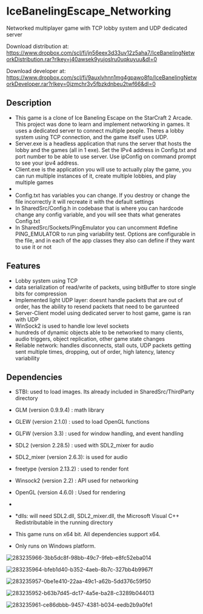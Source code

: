 # IceBanelingEscape_Networking
Networked multiplayer game with TCP lobby system and UDP dedicated server

Download distribution at: https://www.dropbox.com/scl/fi/jn56eex3d33uv12z5aha7/IceBanelingNetworkDistribution.rar?rlkey=j40awsek9yujoslru0uqkuyuu&dl=0

Download developer at: https://www.dropbox.com/scl/fi/9auxlvhnn1mg4gpawo8fp/IceBanelingNetworkDeveloper.rar?rlkey=0jzmchr3v5fbzkdnbeu2twf66&dl=0

## Description
- This game is a clone of Ice Baneling Escape on the StarCraft 2 Arcade. This project was done to learn and implement networking in games. It uses a dedicated server to connect multiple people. Theres a lobby system using TCP connection, and the game itself uses UDP.
-  Server.exe is a headless application that runs the server that hosts the lobby and the games (all in 1 exe). Set the IPv4 address in Config.txt and port number to be able to use server. Use ipConfig on command prompt to see your ipv4 address.
- Client.exe is the application you will use to actually play the game, you can run multiple instances of it, create multiple lobbies, and play multiple games
-
- Config.txt has variables you can change. If you destroy or change the file incorrectly it will recreate it with the default settings
- In SharedSrc/Config.h in codebase that is where you can hardcode change any config variable, and you will see thats what generates Config.txt
- In SharedSrc/Sockets/PingEmulator you can uncomment #define PING_EMULATOR to run ping variability test. Options are configurable in the file, and in each of the app classes they also can define if they want to use it or not

## Features
- Lobby system using TCP
- data serialization of read/write of packets, using bitBuffer to store single bits for compression
- Implemented light UDP layer: doesnt handle packets that are out of order, has the ability to resend packets that need to be garunteed
- Server-Client model using dedicated server to host game, game is ran with UDP
- WinSock2 is used to handle low level sockets
- hundreds of dynamic objects able to be networked to many clients, audio triggers, object replication, other game state changes
- Reliable network: handles disconnects, stall outs, UDP packets getting sent multiple times, dropping, out of order, high latency, latency variability

## Dependencies
- STBI: used to load images. Its already included in SharedSrc/ThirdParty directory
- GLM (version 0.9.9.4)     : math library
- GLEW (version 2.1.0)      : used to load OpenGL functions
- GLFW (version 3.3)        : used for window handling, and event handling
- SDL2 (version 2.28.5)     : used with SDL2_mixer for audio
- SDL2_mixer (version 2.6.3): is used for audio
- freetype (version 2.13.2) : used to render font
- Winsock2 (version 2.2)    : API used for networking
- OpenGL (version 4.6.0)    : Used for rendering
- 
- *dlls: will need SDL2.dll, SDL2_mixer.dll, the Microsoft Visual C++ Redistributable in the running directory

- This game runs on x64 bit. All dependencies support x64.
- Only runs on Windows platform.

![283235966-3bb5dc8f-98bb-49c7-9feb-e8fc52eba014](https://github.com/GiboDidact/IceBanelingEscape_Networking/assets/33635742/6ef7f4d4-571b-4c47-a1ef-5ade85d8d6e0)

![283235964-bfeb1d40-b352-4aeb-8b7c-327bb4b9967f](https://github.com/GiboDidact/IceBanelingEscape_Networking/assets/33635742/b33f0602-77f5-492b-8f6d-9dcf8b3a6a9e)

![283235957-0be1e410-22aa-49c1-a62b-5dd376c59f50](https://github.com/GiboDidact/IceBanelingEscape_Networking/assets/33635742/a1e1abee-83a6-4714-9b9c-4cacedf55d25)

![283235952-b63b7d45-dc17-4a5e-ba28-c3289b044013](https://github.com/GiboDidact/IceBanelingEscape_Networking/assets/33635742/df366b86-8e93-4d3c-9404-0f1187f10f28)

![283235961-ce86dbbb-9457-4381-b034-eedb2b9a0fe1](https://github.com/GiboDidact/IceBanelingEscape_Networking/assets/33635742/3c5d5b43-8a33-4cc5-a2b5-93177ef83445)




